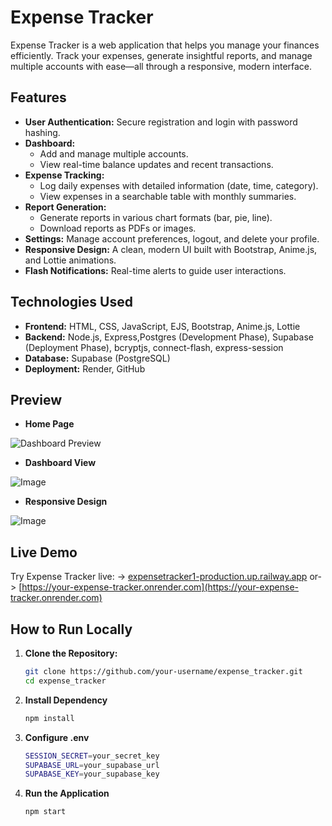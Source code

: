 # Expense Tracker

Expense Tracker is a web application that helps you manage your finances efficiently. Track your expenses, generate insightful reports, and manage multiple accounts with ease—all through a responsive, modern interface.

## Features

- **User Authentication:** Secure registration and login with password hashing.
- **Dashboard:**  
  - Add and manage multiple accounts.  
  - View real-time balance updates and recent transactions.
- **Expense Tracking:**  
  - Log daily expenses with detailed information (date, time, category).  
  - View expenses in a searchable table with monthly summaries.
- **Report Generation:**  
  - Generate reports in various chart formats (bar, pie, line).  
  - Download reports as PDFs or images.
- **Settings:** Manage account preferences, logout, and delete your profile.
- **Responsive Design:** A clean, modern UI built with Bootstrap, Anime.js, and Lottie animations.
- **Flash Notifications:** Real-time alerts to guide user interactions.

## Technologies Used

- **Frontend:** HTML, CSS, JavaScript, EJS, Bootstrap, Anime.js, Lottie
- **Backend:** Node.js, Express,Postgres (Development Phase), Supabase (Deployment Phase), bcryptjs, connect-flash, express-session
- **Database:** Supabase (PostgreSQL)
- **Deployment:** Render, GitHub
## Preview
-  **Home Page**
  
![Dashboard Preview](https://github.com/user-attachments/assets/2982dfc8-84e2-48e5-94ac-51946e0665ed)

- **Dashboard View**
  
![Image](https://github.com/user-attachments/assets/180ebaa2-ccf6-4b52-bcbe-1ac68bcf3b39)

- **Responsive Design**

![Image](https://github.com/user-attachments/assets/0cc75c42-ffdd-46e4-8fca-08dc87a4ba24)

## Live Demo

Try Expense Tracker live: -> [expensetracker1-production.up.railway.app](expensetracker1-production.up.railway.app) 
                         or-> [https://your-expense-tracker.onrender.com](https://your-expense-tracker.onrender.com)

## How to Run Locally

1. **Clone the Repository:**

   ```bash
   git clone https://github.com/your-username/expense_tracker.git
   cd expense_tracker

2. **Install Dependency**

    ```bash
    npm install

3. **Configure .env**

    ```bash
    SESSION_SECRET=your_secret_key
    SUPABASE_URL=your_supabase_url
    SUPABASE_KEY=your_supabase_key

4. **Run the Application**

    ```bash
    npm start


